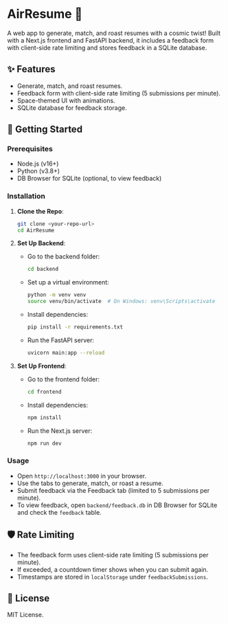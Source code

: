 # AirResume 🚀

A web app to generate, match, and roast resumes with a cosmic twist! Built with a Next.js frontend and FastAPI backend, it includes a feedback form with client-side rate limiting and stores feedback in a SQLite database.

## ✨ Features

- Generate, match, and roast resumes.
- Feedback form with client-side rate limiting (5 submissions per minute).
- Space-themed UI with animations.
- SQLite database for feedback storage.

## 🚀 Getting Started

### Prerequisites

- Node.js (v16+)
- Python (v3.8+)
- DB Browser for SQLite (optional, to view feedback)

### Installation

1. **Clone the Repo**:
   ```bash
   git clone <your-repo-url>
   cd AirResume
   ```

2. **Set Up Backend**:
   - Go to the backend folder:
     ```bash
     cd backend
     ```
   - Set up a virtual environment:
     ```bash
     python -m venv venv
     source venv/bin/activate  # On Windows: venv\Scripts\activate
     ```
   - Install dependencies:
     ```bash
     pip install -r requirements.txt
     ```
   - Run the FastAPI server:
     ```bash
     uvicorn main:app --reload
     ```

3. **Set Up Frontend**:
   - Go to the frontend folder:
     ```bash
     cd frontend
     ```
   - Install dependencies:
     ```bash
     npm install
     ```
   - Run the Next.js server:
     ```bash
     npm run dev
     ```

### Usage

- Open `http://localhost:3000` in your browser.
- Use the tabs to generate, match, or roast a resume.
- Submit feedback via the Feedback tab (limited to 5 submissions per minute).
- To view feedback, open `backend/feedback.db` in DB Browser for SQLite and check the `feedback` table.

## 🛡️ Rate Limiting

- The feedback form uses client-side rate limiting (5 submissions per minute).
- If exceeded, a countdown timer shows when you can submit again.
- Timestamps are stored in `localStorage` under `feedbackSubmissions`.

## 📄 License

MIT License.
